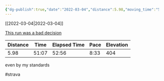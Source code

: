```yaml
---
{"dg-publish":true,"date":"2022-03-04","distance":5.98,"moving_time":"51:07","elapsed_time":"52:56","pace":"8:33","total_elevation_gain":404,"url":"https://www.strava.com/activities/6772874674","permalink":"/01-personal/strava/2022-03-04-this-run-was-a-bad-decision/","dgPassFrontmatter":true}
---
```



[[2022-03-04\|2022-03-04]]

[This run was a bad decision](https://www.strava.com/activities/6772874674)

| Distance | Time  | Elapsed Time | Pace | Elevation |
| -------- | ----- | ------------ | ---- | --------- |
| 5.98     | 51:07 | 52:56        | 8:33 | 404       |


even by my standards

#strava
